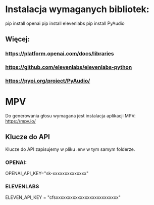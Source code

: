 # Instalacja wymaganych bibliotek:
pip install openai
pip install elevenlabs
pip install PyAudio

## Więcej:
### https://platform.openai.com/docs/libraries
### https://github.com/elevenlabs/elevenlabs-python
### https://pypi.org/project/PyAudio/

# MPV
Do generowania głosu wymagana jest instalacja aplikacji MPV: 
https://mpv.io/

## Klucze do API
Klucze do API zapisujemy w pliku .env w tym samym folderze.
### OPENAI:
OPENAI_API_KEY="sk-xxxxxxxxxxxxxx"
### ELEVENLABS
ELEVEN_API_KEY = "cfsxxxxxxxxxxxxxxxxxxxxxxxxxx"
